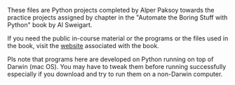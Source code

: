 These files are Python projects completed by Alper Paksoy towards the practice projects 
assigned by chapter  in the "Automate the Boring Stuff with Python" book by Al Sweigart.

If you need the public in-course material or the programs or the files used in the book, 
visit the [website](https://automatetheboringstuff.com/) associated with the book.

Pls note that programs here are developed on Python running on top of Darwin (mac OS).
You may have to tweak them before running successfully especially if you download and
try to run them on a non-Darwin computer.
